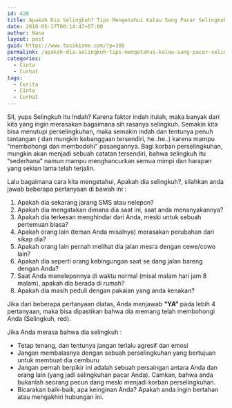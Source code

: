 ```yaml
---
id: 420
title: Apakah Dia Selingkuh? Tips Mengetahui Kalau Sang Pacar Selingkuh
date: 2010-05-17T00:14:47+07:00
author: Nana
layout: post
guid: https://www.tasikisme.com/?p=395
permalink: /apakah-dia-selingkuh-tips-mengetahui-kalau-sang-pacar-selingkuh/
categories:
  - Cinta
  - Curhat
tags:
  - Cerita
  - Cinta
  - Curhat
---
```

SII, yups Selingkuh Itu Indah? Karena faktor indah itulah, maka banyak dari kita yang ingin merasakan bagaimana sih rasanya selingkuh. Semakin kita bisa menutupi perselingkuhan, maka semakin indah dan tentunya penuh tantangan ( dan mungkin kebanggaan tersendiri, he..he..) karena mampu “membohongi dan membodohi” pasangannya. Bagi korban perselingkuhan, mungkin akan menjadi sebuah catatan tersendiri, bahwa selingkuh itu “sederhana” namun mampu menghancurkan semua mimpi dan harapan yang sekian lama telah terjalin.

Lalu bagaimana cara kita mengetahui, Apakah dia selingkuh?, silahkan anda jawab beberapa pertanyaan di bawah ini :

  1. Apakah dia sekarang jarang SMS atau nelepon?
  2. Apakah dia mengatakan dimana dia saat ini, saat anda menanyakannya?
  3. Apakah dia terkesan menghindar dari Anda, meski untuk sebuah pertemuan biasa?
  4. Apakah orang lain (teman Anda misalnya) merasakan perubahan dari sikap dia?
  5. Apakah orang lain pernah melihat dia jalan mesra dengan cewe/cowo lain?
  6. Apakah dia seperti orang kebingungan saat se dang jalan bareng dengan Anda?
  7. Saat Anda meneleponnya di waktu normal (misal malam hari jam 8 malam), apakah dia berada di rumah?
  8. Apakah dia masih peduli dengan pakaian yang anda kenakan?

Jika dari beberapa pertanyaan diatas, Anda menjawab **“YA”** pada lebih 4 pertanyaan, maka bisa dipastikan bahwa dia memang telah membohongi Anda (Selingkuh, red).

Jika Anda merasa bahwa dia selingkuh :

  * Tetap tenang, dan tentunya jangan terlalu agresif dan emosi
  * Jangan membalasnya dengan sebuah perselingkuhan yang bertujuan untuk membuat dia cemburu
  * Jangan pernah berpikir ini adalah sebuah persaingan antara Anda dan orang lain (yang jadi selingkuhan pacar Anda). Camkan, bahwa anda bukanlah seorang pecun dang meski menjadi korban perselingkuhan.
  * Bicarakan baik-baik, apa keinginan Anda? Apakah anda ingin bertahan atau mengakhiri hubungan ini.
